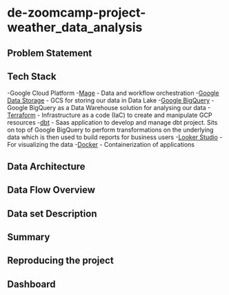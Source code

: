 # de-zoomcamp-project-weather_data_analysis

## Problem Statement


## Tech Stack
-Google Cloud Platform
-[Mage](https://docs.mage.ai/introduction/overview)  - Data and workflow orchestration
-[Google Data Storage](https://cloud.google.com/storage?hl=en) - GCS for storing our data in Data Lake
-[Google BigQuery](https://cloud.google.com/bigquery?hl=en) - Google BigQuery as a Data Warehouse solution for analysing our data
-[Terraform](https://www.terraform.io/) - Infrastructure as a code (IaC) to create and manipulate GCP resources
-[dbt](https://www.getdbt.com/) - Saas application to develop and manage dbt project. Sits on top of Google BigQuery to perform transformations on the underlying data which is then used to build reports for business users
-[Looker Studio](https://lookerstudio.google.com/u/0/navigation/reporting) - For visualizing the data
-[Docker](https://www.docker.com/) - Containerization of applications



## Data Architecture



## Data Flow Overview


## Data set Description


## Summary 


## Reproducing the project


## Dashboard
